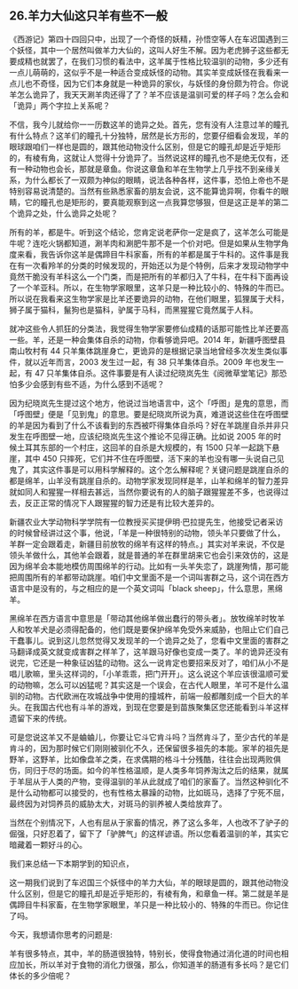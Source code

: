 ## 26.羊力大仙这只羊有些不一般
《西游记》第四十四回只中，出现了一个奇怪的妖精，孙悟空等人在车迟国遇到三个妖怪，其中一个居然叫做羊力大仙的，这叫人好生不解。因为老虎狮子这些都无要成精也就罢了，在我们习惯的看法中，这羊属于性格比较温驯的动物，多少还有一点儿萌萌的，这似乎不是一种适合变成妖怪的动物。其实羊变成妖怪在我看来一点儿也不奇怪，因为它们本身就是一种诡异的家伙，与妖怪的身份颇为符合。你说羊怎么诡异了，我天天涮羊肉还得了了？羊不应该是温驯可爱的样子吗？怎么会和「诡异」两个字拉上关系呢？


不信，我今儿就给你一一历数这羊的诡异之处。首先，您有没有人注意过羊的瞳孔有什么特点？这羊们的瞳孔十分独特，居然是长方形的，您要仔细看会发现，羊的眼球跟咱们一样也是圆的，跟其他动物没什么区别，但是它的瞳孔却是近乎矩形的，有棱有角，这就让人觉得十分诡异了。当然说这样的瞳孔也不是绝无仅有，还有一种动物也会长，那就是章鱼。你说这章鱼和羊在生物学上几乎找不到亲缘关系，为什么都长了一双颇为神似的眼睛，说法各种各样，这件事，恐怕上帝也不是特别容易说清楚的。当然有些熟悉家畜的朋友会说，这不能算诡异啊，你看牛的眼睛，它的瞳孔也是矩形的，要真能观察到这一点我算您够狠，但是这正是羊的第二个诡异之处，什么诡异之处呢？


所有的羊，都是牛。听到这个结论，您肯定说老萨你一定是疯了，这羊怎么可能是牛呢？连吃火锅都知道，涮羊肉和涮肥牛那不是一个价对吧。但是如果从生物学角度来看，我告诉你这羊是偶蹄目牛科家畜，所有的羊都是属于牛科的。这件事是我在有一次看羚羊的分类的时候发现的，开始还以为是个特例，后来才发现动物学中竟然干脆没有羊科这么一个门类，而是把所有的羊都归入了牛科，在牛科下面再设了一个羊亚科。所以，在生物学家眼里，这羊只是一种比较小的、特殊的牛而已。所以说在我看来这生物学家是比羊还要诡异的动物，在他们眼里，狐狸属于犬科，狮子属于猫科，鬣狗也是猫科，驴属于马科，而黑猩猩它竟然属于人科。


就冲这些令人抓狂的分类法，我觉得生物学家要修仙成精的话那可能性比羊还要高一些。羊，还是一种会集体自杀的动物，你看够诡异吧。2014 年，新疆呼图壁县南山牧村有 44 只羊集体跳崖身亡，更诡异的是根据记录当地曾经多次发生类似事件，就以近年而言，2003 发生过一起，有 38 只羊集体自杀。2009 年也发生一起，有 47 只羊集体自杀。这件事要是有人读过纪晓岚先生《阅微草堂笔记》那恐怕多少会感到有些不适，为什么感到不适呢？


因为纪晓岚先生提过这个地方，他说过当地语言中，这个「呼图」是鬼的意思，而「呼图壁」便是「见到鬼」的意思。要是纪晓岚所说为真，难道说这些住在呼图壁的羊是因为看到了什么不该看到的东西被吓得集体自杀吗？好在羊跳崖自杀并非只发生在呼图壁一地，应该纪晓岚先生这个推论不见得正确。比如说 2005 年的时候土耳其东部的一个村庄，这回羊的自杀是大规模的，有 1500 只羊一起跳下悬崖，其中 450 只摔死，它们并不住在呼图壁，活下来的羊也没有哪一头说自己见鬼了，其实这件事是可以用科学解释的。这个怎么解释呢？关键问题是跳崖自杀的都是绵羊，山羊没有跳崖自杀的。动物学家发现同样是羊，山羊和绵羊的智力差异就如同人和猩猩一样相去甚远，当然你要说有的人的脑子跟猩猩差不多，也说得过去，反正正常的情况下人跟猩猩的智力还是有比较大差异的。


新疆农业大学动物科学学院有一位教授买买提伊明·巴拉提先生，他接受记者采访的时候曾经讲过这个事，他说，「羊是一种很特别的动物，领头羊只要做了什么，羊群一定会跟着走，新疆目前放牧的绵羊有这样的特点。」其实对羊来说，不仅是领头羊做什么，其他羊会跟着，就是普通的羊在群里胡来它也会引来效仿的，这是因为绵羊会本能地模仿周围绵羊的行动。比如有一头羊失恋了，跳崖殉情，那可能把周围所有的羊都带动跳崖。咱们中文里面不是一个词叫害群之马，这个词在西方语言中是没有的，与之相应的是一个英文词叫「black sheep」，什么意思，黑绵羊。


黑绵羊在西方语言中意思是「带动其他绵羊做出蠢行的带头者」。放牧绵羊时牧羊人和牧羊犬是必须得配备的，他们既是要保护绵羊免受外来威胁，也阻止它们自己干蠢事儿。说到这儿忽然觉得又发现羊的一个诡异之处了，您看中文里面的害群之马翻译成英文就变成害群之样羊了，这羊跟马好像也变成一类了。羊的诡异还没有说完，它还是一种象征凶猛的动物。这么一说肯定也要招来反对了，咱们从小不是唱儿歌嘛，里头这样词的，「小羊乖乖，把门开开」。这么说这个羊应该很温顺可爱的动物嘛，怎么可以凶猛呢？其实这是一个误会，在古代人眼里，羊可不是什么温驯的动物。古代欧洲在攻城战争中使用的撞城杵，前端一般都雕刻成一个巨大的羊头。在我国古代也有斗羊的游戏，到现在您要是到苗族聚集区您还能看到斗羊这样遗留下来的传统。


可是您说这羊又不是蛐蛐儿，你要让它斗它肯斗吗？当然肯斗了，至少古代的羊是肯斗的，因为那时候它们刚刚被驯化不久，还保留很多祖先的本能。家羊的祖先是野羊，这野羊，比如像盘羊之类，在求偶期的格斗十分残酷，往往会出现两败俱伤，同归于尽的场面。如今的羊性格温顺，是人类多年饲养淘汰之后的结果，就属于羊屈从于人类的产物，变得温驯的羊从此就成了咱们的家畜了。当然这种驯化不是什么动物都可以接受的，也有性格太暴躁的动物，比如斑马，选择了宁死不屈，最终因为对饲养员的威胁太大，对斑马的驯养被人类给放弃了。


当然在个别情况下，人也有屈从于家畜的情况，养了这么多年，人也改不了驴子的倔强，只好忍着了，留下了「驴脾气」的这样谚语。所以您看着温驯的羊，其实它暗藏着一颗好斗的心。


我们来总结一下本期学到的知识点，


这一期我们说到了车迟国三个妖怪中的羊力大仙，羊的眼球是圆的，跟其他动物没什么区别，但是它的瞳孔却是近乎矩形的，有棱有角，和章鱼一样。第二就是羊是偶蹄目牛科家畜，在生物学家眼里，羊只是一种比较小的、特殊的牛而已。你记住了吗。


今天，我想请你思考的问题是:


羊有很多特点，其中，羊的肠道很独特，特别长，使得食物通过消化道的时间也相应加长，所以羊对于食物的消化力很强，那么，你知道羊的肠道有多长吗？是它们体长的多少倍呢？

